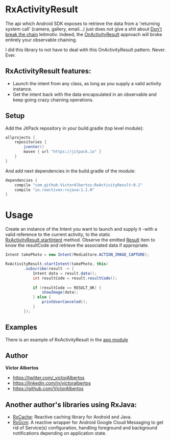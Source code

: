RxActivityResult
================
The api which Android SDK exposes to retrieve the data from a 'returning system call' (camera, gallery, email...) just does not give a shit about [Don't break the chain](http://blog.danlew.net/2015/03/02/dont-break-the-chain) leitmotiv. Indeed, the [OnActivityResult](http://developer.android.com/intl/es/training/basics/intents/result.html) approach will broke entirely your observable chaining. 

I did this library to not have to deal with this OnActivityResult pattern. Never. Ever.  

RxActivityResult features:
--------------------------
* Launch the intent from any class, as long as you supply a valid activity instance.
* Get the intent back with the data encapsulated in an observable and keep going crazy chaining operations. 

Setup
-----

Add the JitPack repository in your build.gradle (top level module):
```gradle
allprojects {
    repositories {
        jcenter()
        maven { url "https://jitpack.io" }
    }
}
```

And add next dependencies in the build.gradle of the module:
```gradle
dependencies {
    compile "com.github.VictorAlbertos:RxActivityResult:0.1"
    compile "io.reactivex:rxjava:1.1.0"
}
```

Usage
=====
Create an instance of the Intent you want to launch and supply it -with a valid reference to the current activity, to the static [RxActivityResult.startIntent]() method.
Observe the emitted [Result]() item to know the resultCode and retrieve the associated data if appropriate.  

```java
Intent takePhoto = new Intent(MediaStore.ACTION_IMAGE_CAPTURE);

RxActivityResult.startIntent(takePhoto, this)
        .subscribe(result -> {
            Intent data = result.data();
            int resultCode = result.resultCode();
            
            if (resultCode == RESULT_OK) {
                showImage(data);
            } else {
                printUserCanceled();
            }
        });
```

Examples
--------
There is an example of RxActivityResult in the [app module](https://github.com/VictorAlbertos/RxActivityResult/tree/master/app)

Author
-------
**Víctor Albertos**

* <https://twitter.com/_victorAlbertos>
* <https://linkedin.com/in/victoralbertos>
* <https://github.com/VictorAlbertos>

Another author's libraries using RxJava:
----------------------------------------
* [RxCache](https://github.com/VictorAlbertos/RxCache): Reactive caching library for Android and Java.
* [RxGcm](https://github.com/VictorAlbertos/RxGcm): A reactive wrapper for Android Google Cloud Messaging to get rid of Service(s) configuration, handling foreground and background notifications depending on application state.